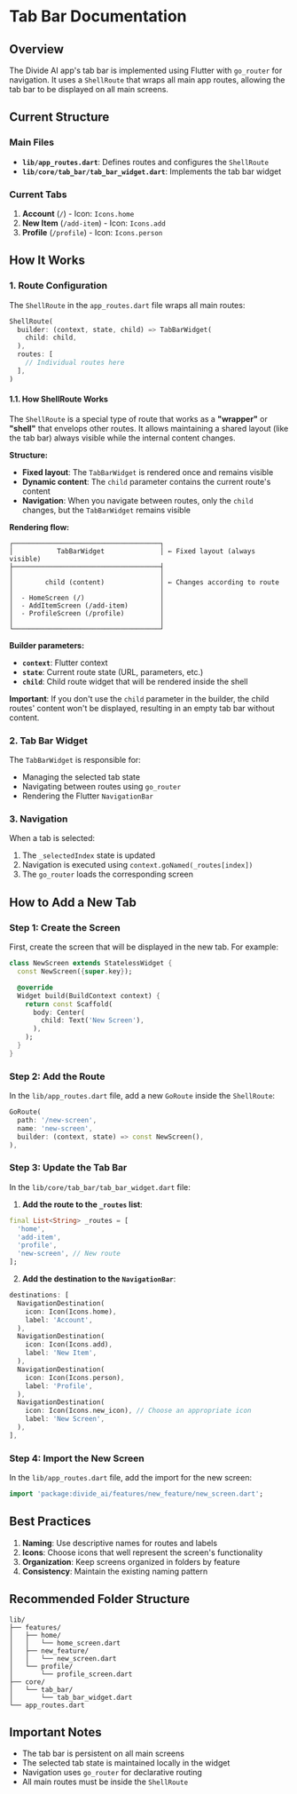 # Tab Bar Documentation

## Overview

The Divide AI app's tab bar is implemented using Flutter with `go_router` for navigation. It uses a `ShellRoute` that wraps all main app routes, allowing the tab bar to be displayed on all main screens.

## Current Structure

### Main Files

- **`lib/app_routes.dart`**: Defines routes and configures the `ShellRoute`
- **`lib/core/tab_bar/tab_bar_widget.dart`**: Implements the tab bar widget

### Current Tabs

1. **Account** (`/`) - Icon: `Icons.home`
2. **New Item** (`/add-item`) - Icon: `Icons.add`
3. **Profile** (`/profile`) - Icon: `Icons.person`

## How It Works

### 1. Route Configuration

The `ShellRoute` in the `app_routes.dart` file wraps all main routes:

```dart
ShellRoute(
  builder: (context, state, child) => TabBarWidget(
    child: child,
  ),
  routes: [
    // Individual routes here
  ],
)
```

#### 1.1. How ShellRoute Works

The `ShellRoute` is a special type of route that works as a **"wrapper"** or **"shell"** that envelops other routes. It allows maintaining a shared layout (like the tab bar) always visible while the internal content changes.

**Structure:**
- **Fixed layout**: The `TabBarWidget` is rendered once and remains visible
- **Dynamic content**: The `child` parameter contains the current route's content
- **Navigation**: When you navigate between routes, only the `child` changes, but the `TabBarWidget` remains visible

**Rendering flow:**
```
┌─────────────────────────────────────┐
│           TabBarWidget              │ ← Fixed layout (always visible)
├─────────────────────────────────────┤
│                                     │
│        child (content)              │ ← Changes according to route
│                                     │
│  - HomeScreen (/)                   │
│  - AddItemScreen (/add-item)        │
│  - ProfileScreen (/profile)         │
│                                     │
└─────────────────────────────────────┘
```

**Builder parameters:**
- **`context`**: Flutter context
- **`state`**: Current route state (URL, parameters, etc.)
- **`child`**: Child route widget that will be rendered inside the shell

**Important**: If you don't use the `child` parameter in the builder, the child routes' content won't be displayed, resulting in an empty tab bar without content.

### 2. Tab Bar Widget

The `TabBarWidget` is responsible for:
- Managing the selected tab state
- Navigating between routes using `go_router`
- Rendering the Flutter `NavigationBar`

### 3. Navigation

When a tab is selected:
1. The `_selectedIndex` state is updated
2. Navigation is executed using `context.goNamed(_routes[index])`
3. The `go_router` loads the corresponding screen

## How to Add a New Tab

### Step 1: Create the Screen

First, create the screen that will be displayed in the new tab. For example:

```dart
class NewScreen extends StatelessWidget {
  const NewScreen({super.key});

  @override
  Widget build(BuildContext context) {
    return const Scaffold(
      body: Center(
        child: Text('New Screen'),
      ),
    );
  }
}
```

### Step 2: Add the Route

In the `lib/app_routes.dart` file, add a new `GoRoute` inside the `ShellRoute`:

```dart
GoRoute(
  path: '/new-screen',
  name: 'new-screen',
  builder: (context, state) => const NewScreen(),
),
```

### Step 3: Update the Tab Bar

In the `lib/core/tab_bar/tab_bar_widget.dart` file:

1. **Add the route to the `_routes` list**:
```dart
final List<String> _routes = [
  'home',
  'add-item',
  'profile',
  'new-screen', // New route
];
```

2. **Add the destination to the `NavigationBar`**:
```dart
destinations: [
  NavigationDestination(
    icon: Icon(Icons.home),
    label: 'Account',
  ),
  NavigationDestination(
    icon: Icon(Icons.add),
    label: 'New Item',
  ),
  NavigationDestination(
    icon: Icon(Icons.person),
    label: 'Profile',
  ),
  NavigationDestination(
    icon: Icon(Icons.new_icon), // Choose an appropriate icon
    label: 'New Screen',
  ),
],
```

### Step 4: Import the New Screen

In the `lib/app_routes.dart` file, add the import for the new screen:

```dart
import 'package:divide_ai/features/new_feature/new_screen.dart';
```

## Best Practices

1. **Naming**: Use descriptive names for routes and labels
2. **Icons**: Choose icons that well represent the screen's functionality
3. **Organization**: Keep screens organized in folders by feature
4. **Consistency**: Maintain the existing naming pattern

## Recommended Folder Structure

```
lib/
├── features/
│   ├── home/
│   │   └── home_screen.dart
│   ├── new_feature/
│   │   └── new_screen.dart
│   └── profile/
│       └── profile_screen.dart
├── core/
│   └── tab_bar/
│       └── tab_bar_widget.dart
└── app_routes.dart
```

## Important Notes

- The tab bar is persistent on all main screens
- The selected tab state is maintained locally in the widget
- Navigation uses `go_router` for declarative routing
- All main routes must be inside the `ShellRoute`
